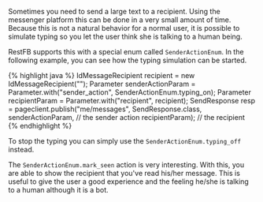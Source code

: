 Sometimes you need to send a large text to a recipient. Using the messenger platform this can be done in a very small amount of time. Because this is not a natural behavior for a normal user, it is possible to simulate typing so you let the user think she is talking to a human being.

RestFB supports this with a special enum called `SenderActionEnum`. In the following example, you can see how the typing simulation can be started.

{% highlight java %}
IdMessageRecipient recipient = new IdMessageRecipient("<userID>");
Parameter senderActionParam = Parameter.with("sender_action", SenderActionEnum.typing_on);
Parameter recipientParam = Parameter.with("recipient", recipient);
SendResponse resp = pageclient.publish("me/messages", SendResponse.class,
     senderActionParam, // the sender action
     recipientParam); // the recipient
{% endhighlight %}

To stop the typing you can simply use the `SenderActionEnum.typing_off` instead.

The `SenderActionEnum.mark_seen` action is very interesting. With this, you are able to show the recipient that you've read his/her message. This is useful to give the user a good experience and the feeling he/she is talking to a human although it is a bot.